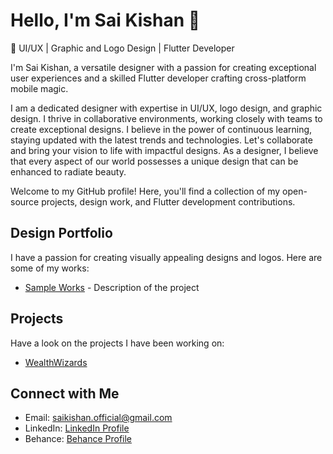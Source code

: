 # Hello, I'm Sai Kishan 👋

🎨 UI/UX | Graphic and Logo Design | Flutter Developer

I'm Sai Kishan, a versatile designer with a passion for creating exceptional user experiences and a skilled Flutter developer crafting cross-platform mobile magic.

I am a dedicated designer with expertise in UI/UX, logo design, and graphic design. I thrive in collaborative environments, working closely with teams to create exceptional designs. I believe in the power of continuous learning, staying updated with the latest trends and technologies. Let's collaborate and bring your vision to life with impactful designs. As a designer, I believe that every aspect of our world possesses a unique design that can be enhanced to radiate beauty.

Welcome to my GitHub profile! Here, you'll find a collection of my open-source projects, design work, and Flutter development contributions.


## Design Portfolio

I have a passion for creating visually appealing designs and logos. Here are some of my works:

- [Sample Works](https://drive.google.com/drive/folders/1CY9y2KxqgdR56oMmIwYCg_St13gCZJ_L?usp=drive_link) - Description of the project


## Projects

Have a look on the projects I have been working on:

- [WealthWizards](https://github.com/saikishan5000/WealthWizards)

## Connect with Me

- Email: [saikishan.official@gmail.com](mailto:saikishan.official@gmail.com)
- LinkedIn: [LinkedIn Profile](https://www.linkedin.com/in/saikishan5000/)
- Behance: [Behance Profile](https://www.behance.net/saikishan1)

